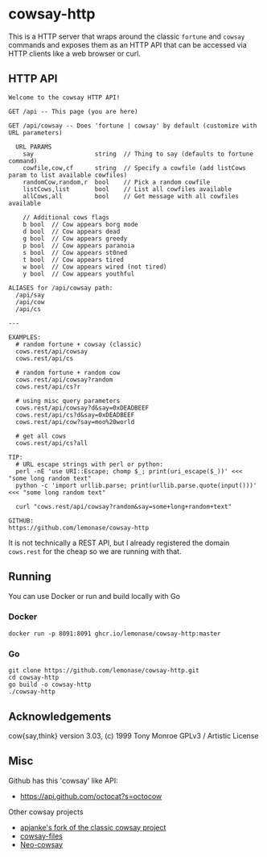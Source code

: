 # cowsay-http

This is a HTTP server that wraps around the classic `fortune` and `cowsay`
commands and exposes them as an HTTP API that can be accessed via HTTP clients
like a web browser or curl.

## HTTP API

```
Welcome to the cowsay HTTP API!

GET /api -- This page (you are here)

GET /api/cowsay -- Does 'fortune | cowsay' by default (customize with URL parameters)

  URL PARAMS
    say                 string  // Thing to say (defaults to fortune command)
    cowfile,cow,cf      string  // Specify a cowfile (add listCows param to list available cowfiles)
    randomCow,random,r  bool    // Pick a random cowfile
    listCows,list       bool    // List all cowfiles available
    allCows,all         bool    // Get message with all cowfiles available

    // Additional cows flags
    b bool  // Cow appears borg mode
    d bool  // Cow appears dead
    g bool  // Cow appears greedy
    p bool  // Cow appears paranoia
    s bool  // Cow appears st0ned
    t bool  // Cow appears tired
    w bool  // Cow appears wired (not tired)
    y bool  // Cow appears youthful

ALIASES for /api/cowsay path:
  /api/say
  /api/cow
  /api/cs

---

EXAMPLES:
  # random fortune + cowsay (classic)
  cows.rest/api/cowsay
  cows.rest/api/cs

  # random fortune + random cow
  cows.rest/api/cowsay?random
  cows.rest/api/cs?r

  # using misc query parameters
  cows.rest/api/cowsay?d&say=0xDEADBEEF
  cows.rest/api/cs?d&say=0xDEADBEEF
  cows.rest/api/cow?say=moo%20world

  # get all cows
  cows.rest/api/cs?all

TIP:
  # URL escape strings with perl or python:
  perl -nE 'use URI::Escape; chomp $_; print(uri_escape($_))' <<< "some long random text"
  python -c 'import urllib.parse; print(urllib.parse.quote(input()))' <<< "some long random text"

  curl "cows.rest/api/cowsay?random&say=some+long+random+text"

GITHUB:
https://github.com/lemonase/cowsay-http
```

It is not technically a REST API, but I already registered the domain `cows.rest`
for the cheap so we are running with that.

## Running

You can use Docker or run and build locally with Go

### Docker

```
docker run -p 8091:8091 ghcr.io/lemonase/cowsay-http:master
```

### Go

```
git clone https://github.com/lemonase/cowsay-http.git
cd cowsay-http
go build -o cowsay-http
./cowsay-http
```

## Acknowledgements

cow{say,think} version 3.03, (c) 1999 Tony Monroe
GPLv3 / Artistic License

## Misc

Github has this 'cowsay' like API:

- https://api.github.com/octocat?s=octocow

Other cowsay projects

- [apjanke's fork of the classic cowsay project](https://github.com/cowsay-org/cowsay)
- [cowsay-files](https://github.com/paulkaefer/cowsay-files)
- [Neo-cowsay](https://github.com/Code-Hex/Neo-cowsay)

